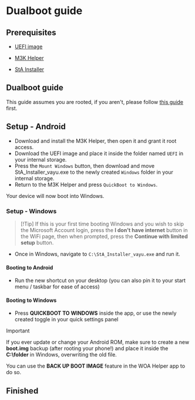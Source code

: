 # Dualboot guide

## Prerequisites

- [UEFI image](https://github.com/woa-vayu/POCOX3Pro-Releases/releases/latest)

- [M3K Helper](https://github.com/woa-vayu/WoA-Helper-M3K/releases/latest)

- [StA Installer](https://github.com/woa-vayu/POCOX3Pro-Guides/raw/main/Files/StA_Installer_vayu.exe)

## Dualboot guide

This guide assumes you are rooted, if you aren't, please follow [this guide](root.md) first.

## Setup - Android

- Download and install the M3K Helper, then open it and grant it root access.
- Download the UEFI image and place it inside the folder named ```UEFI``` in your internal storage.
- Press the ```Mount Windows``` button, then download and move StA_Installer_vayu.exe to the newly created ```Windows``` folder in your internal storage.
- Return to the M3K Helper and press ```QuickBoot to Windows```.

Your device will now boot into Windows.

### Setup - Windows
>
> [!Tip]
> If this is your first time booting Windows and you wish to skip the Microsoft Account login, press the **I don't have internet** button in the WiFi page, then when prompted, press the **Continue with limited setup** button.

- Once in Windows, navigate to ```C:\StA_Installer_vayu.exe``` and run it.

#### Booting to Android

- Run the new shortcut on your desktop (you can also pin it to your start menu / taskbar for ease of access)

#### Booting to Windows

- Press **QUICKBOOT TO WINDOWS** inside the app, or use the newly created toggle in your quick settings panel

> [!Important]
> If you ever update or change your Android ROM, make sure to create a new **boot.img** backup (after rooting your phone!) and place it inside the **C:\folder** in Windows, overwriting the old file.
>
> You can use the **BACK UP BOOT IMAGE** feature in the WOA Helper app to do so.

## Finished
